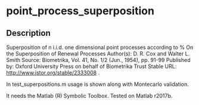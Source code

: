 # point_process_superposition

## Description
Superposition of n i.i.d. one dimensional point processes according to % On the Superposition of Renewal Processes
 Author(s): D. R. Cox and  Walter L. Smith
 Source: 
 Biometrika,
  Vol. 41, No. 1/2 (Jun., 1954), pp. 91-99
 Published by: Oxford University Press on behalf of Biometrika Trust
 Stable URL: http://www.jstor.org/stable/2333008 .
 
 In test_superpositions.m usage is shown along with Montecarlo validation.

It needs the Matlab (R) Symbolic Toolbox. Tested on Matlab r2017b.
